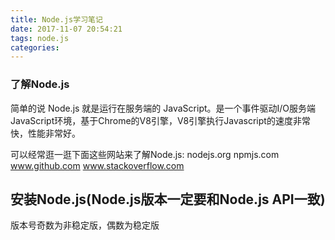 ```yaml
---
title: Node.js学习笔记
date: 2017-11-07 20:54:21
tags: node.js
categories:
---
```

### 了解Node.js
简单的说 Node.js 就是运行在服务端的 JavaScript。是一个事件驱动I/O服务端JavaScript环境，基于Chrome的V8引擎，V8引擎执行Javascript的速度非常快，性能非常好。

可以经常逛一逛下面这些网站来了解Node.js:
nodejs.org
npmjs.com
www.github.com
www.stackoverflow.com

## 安装Node.js(Node.js版本一定要和Node.js API一致)
版本号奇数为非稳定版，偶数为稳定版
